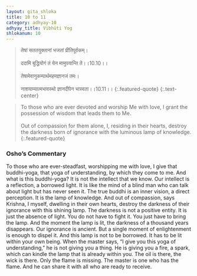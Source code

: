 ```yaml
---
layout: gita_shloka
title: 10 to 11
category: adhyay-10
adhyay_title: Vibhūti Yog
shlokanum: 10
---
```


> तेषां सततयुक्तानां भजतां प्रीतिपूर्वकम्।<br><br>ददामि बुद्धियोगं तं येन मामुपयान्ति ते।।10.10।।<br><br>तेषामेवानुकम्पार्थमहमज्ञानजं तमः।<br><br>नाशयाम्यात्मभावस्थो ज्ञानदीपेन भास्वता।।10.11।।
{:.featured-quote} 
{:.text-center}

> To those who are ever devoted and worship Me with love, I grant the possession of wisdom that leads them to Me.<br><br>Out of compassion for them alone, I, residing in their hearts, destroy the darkness born of ignorance with the luminous lamp of knowledge.
{:.featured-quote}

### Osho’s Commentary
To those who are ever-steadfast, worshipping me with love, I give that buddhi-yoga, that yoga of understanding, by which they come to me.
And what is this buddhi-yoga? It is not the intellect that we know. Our intellect is a reflection, a borrowed light. It is like the mind of a blind man who can talk about light but has never seen it. The true buddhi is an inner vision, a direct perception. It is the lamp of knowledge.
And out of compassion, says Krishna, I myself, dwelling in their own hearts, destroy the darkness of their ignorance with this shining lamp.
The darkness is not a positive entity. It is just the absence of light. You do not have to fight it. You just have to bring the lamp. And the moment the lamp is lit, the darkness of a thousand years disappears.
Our ignorance is ancient. But a single moment of enlightenment is enough to dispel it. And this lamp is not to be borrowed. It has to be lit within your own being. When the master says, “I give you this yoga of understanding,” he is not giving you a thing. He is giving you a fire, a spark, which can kindle the lamp that is already within you. The oil is there, the wick is there. Only the flame is missing. The master is one who has the flame. And he can share it with all who are ready to receive.
